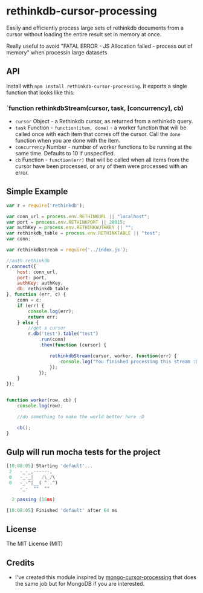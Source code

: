 # rethinkdb-cursor-processing

Easily and efficiently process large sets of rethinkdb documents from a cursor without loading the entire result set in memory at once.

Really useful to avoid "FATAL ERROR - JS Allocation failed - process out of memory" when processin large datasets

## API

Install with `npm install rethinkdb-cursor-processing`. It exports a single
function that looks like this:

### `function rethinkdbStream(cursor, task, [concurrency], cb)

* `cursor` Object - a Rethinkdb cursor, as returned from a rethinkdb query.
* `task` Function - `function(item, done)` - a worker function that will be
   called once with each item that comes off the cursor. Call the `done`
   function when you are done with the item.
* `concurrency` Number - number of worker functions to be running at the same time.
   Defaults to 10 if unspecified.
* `cb` Function - `function(err)` that will be called when all items from the
   cursor have been processed, or any of them were processed with an error.

## Simple Example

```js
var r = require('rethinkdb');

var conn_url = process.env.RETHINKURL || "localhost";
var port = process.env.RETHINKPORT || 28015;
var authKey = process.env.RETHINKAUTHKEY || "";
var rethinkdb_table = process.env.RETHINKTABLE || "test";
var conn;

var rethinkdbStream = require('../index.js');

//auth rethinkdb
r.connect({
    host: conn_url,
    port: port,
    authKey: authKey,
    db: rethinkdb_table
}, function (err, c) {
    conn = c;
    if (err) {
        console.log(err);
        return err;
    } else {
        //get a cursor
        r.db('test').table("test")
            .run(conn)
            .then(function (cursor) {

                rethinkdbStream(cursor, worker, function(err) {
                    console.log("You finished processing this stream :D")
                });
            });
    }
});


function worker(row, cb) {
    console.log(row);

    //do something to make the world better here :D

    cb();
}
```


## Gulp will run mocha tests for the project 

```js
[10:08:05] Starting 'default'...
 2   -_-_,------,
 0   -_-_|   /\_/\ 
 0   -_-^|__( ^ .^) 
     -_-  ""  "" 

  2 passing (16ms)

[10:08:05] Finished 'default' after 64 ms
```


## License 
The MIT License (MIT)


## Credits
* I've created this module inspired by [mongo-cursor-processing](https://github.com/jergason/mongo-cursor-processing) that does the same job but for MongoDB if you are interested.